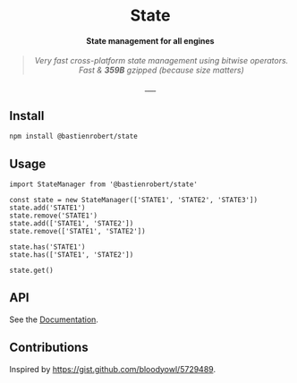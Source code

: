 <h1 align="center">State</h1>

<h4 align="center">State management for all engines</h4>

<blockquote align="center">
  <em>Very fast cross-platform state management using bitwise operators.</em><br>
  <em>Fast & <b>359B</b> gzipped (because size matters)</em>
</blockquote>

<p align="center">
  <a aria-label="current github tag" href="https://github.com/bastienrobert/state/tags">
    <img alt="" src="https://img.shields.io/github/tag/bastienrobert/state.svg">
  </a>
  <a aria-label="install size" href="https://bundlephobia.com/result?p=@bastienrobert/state">
    <img alt="" src="https://badgen.net/bundlephobia/minzip/@bastienrobert/state">
  </a>
  <a aria-label="maintainability" href="https://codeclimate.com/github/bastienrobert/state/maintainability">
    <img alt="" src="https://api.codeclimate.com/v1/badges/f3da7bb1259957bbac24/maintainability">
  </a>
  <a aria-label="coverage status" href="https://coveralls.io/github/bastienrobert/state">
    <img alt="" src="https://coveralls.io/repos/github/bastienrobert/state/badge.svg">
  </a>
  <a aria-label="build status" href="https://travis-ci.org/bastienrobert/state">
    <img alt="" src="https://travis-ci.org/bastienrobert/state.svg?branch=master">
  </a>
  <a aria-label="license" href="https://github.com/bastienrobert/state/blob/master/LICENSE">
    <img src="https://img.shields.io/github/license/bastienrobert/state.svg" alt="">
  </a>
</p>

## Install

```
npm install @bastienrobert/state
```

## Usage

```
import StateManager from '@bastienrobert/state'

const state = new StateManager(['STATE1', 'STATE2', 'STATE3'])
state.add('STATE1')
state.remove('STATE1')
state.add(['STATE1', 'STATE2'])
state.remove(['STATE1', 'STATE2'])

state.has('STATE1')
state.has(['STATE1', 'STATE2'])

state.get()
```

## API

See the [Documentation](http://bastienrobert.github.io/state).

## Contributions

Inspired by https://gist.github.com/bloodyowl/5729489.
